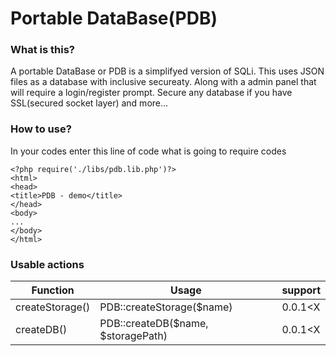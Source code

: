 # Portable DataBase(PDB)

### What is this?

A portable DataBase or PDB is a simplifyed version of SQLi. This uses JSON files as a database with 
inclusive secureaty. Along with a admin panel that will require a login/register prompt. Secure
any database if you have SSL(secured socket layer) and more...

### How to use?

In your codes enter this line of code what is going to require codes
```
<?php require('./libs/pdb.lib.php')?>
<html>
<head>
<title>PDB - demo</title>
</head>
<body>
...
</body>
</html>
```

### Usable actions

| Function | Usage 		   | support |
| -------- | ------------- | ------- |
| createStorage() | PDB::createStorage($name) | 0.0.1<X  |
| createDB() | PDB::createDB($name, $storagePath) | 0.0.1<X |

